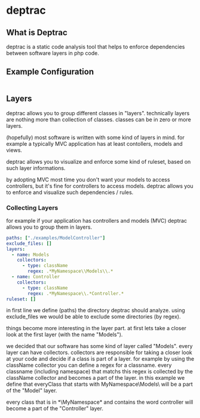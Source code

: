 # deptrac

## What is Deptrac
deptrac is a static code analysis tool that helps to enforce dependencies between software layers in php code.

## Example Configuration

```yml


```

## Layers
deptrac allows you to group different classes in "layers".
technically layers are nothing more than collection of classes.
classes can be in zero or more layers.

(hopefully) most software is written with some kind of layers in mind.
for example a typically MVC application has at least contollers, models and views.

deptrac allows you to visualize and enforce some kind of ruleset, based on such layer informations.

by adopting MVC most time you don't want your models to access controllers, but it's fine for controllers
to access models. deptrac allows you to enforce and visualize such dependencies / rules.

### Collecting Layers
for example if your application has controllers and models (MVC) deptrac allows you to
group them in layers.

```yml
paths: ["./examples/ModelController"]
exclude_files: []
layers:
  - name: Models
    collectors:
      - type: className
        regex: .*MyNamespace\\Models\\.*
  - name: Controller
    collectors:
      - type: className
        regex: .*MyNamespace\\.*Controller.*
ruleset: []
```

in first line we define (paths) the directory deptrac should analyze.
using exclude_files we would be able to exclude some directories (by regex).

things become more interesting in the layer part.
at first lets take a closer look at the first layer (with the name "Models").

we decided that our software has some kind of layer called "Models".
every layer can have collectors.
collectors are responsible for taking a closer look at your code and decide if a class is part of a layer.
for example by using the className collector you can define a regex for a classname.
every classname (including namespace) that matchs this regex is collected by the className collector and becomes a part of the layer.
in this example we define that everyClass that starts with MyNamespace\Models\ will be a part of the "Model" layer.

every class that is in *\MyNamespace\* and contains the word controller will become a part of the "Controller" layer.






